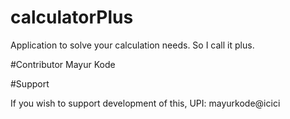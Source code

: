 # calculatorPlus
Application to solve your calculation needs. So I call it plus.


#Contributor
Mayur Kode

#Support 

If you wish to support development of this, UPI: mayurkode@icici